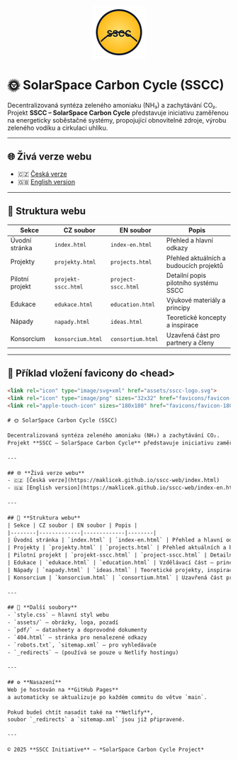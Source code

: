 <p align="center">
  <img src="assets/sscc-logo.svg" alt="SSCC logo" width="120" height="120">
</p>

# 🌞 SolarSpace Carbon Cycle (SSCC)

Decentralizovaná syntéza zeleného amoniaku (NH₃) a zachytávání CO₂.  
Projekt **SSCC – SolarSpace Carbon Cycle** představuje iniciativu zaměřenou na energeticky soběstačné systémy, propojující obnovitelné zdroje, výrobu zeleného vodíku a cirkulaci uhlíku.

---

## 🌐 **Živá verze webu**
- 🇨🇿 [Česká verze](https://maklicek.github.io/sscc-web/index.html)  
- 🇬🇧 [English version](https://maklicek.github.io/sscc-web/index-en.html)

---

## 📁 **Struktura webu**

| Sekce | CZ soubor | EN soubor | Popis |
|--------|-------------|-------------|--------|
| Úvodní stránka | `index.html` | `index-en.html` | Přehled a hlavní odkazy |
| Projekty | `projekty.html` | `projects.html` | Přehled aktuálních a budoucích projektů |
| Pilotní projekt | `projekt-sscc.html` | `project-sscc.html` | Detailní popis pilotního systému SSCC |
| Edukace | `edukace.html` | `education.html` | Výukové materiály a principy |
| Nápady | `napady.html` | `ideas.html` | Teoretické koncepty a inspirace |
| Konsorcium | `konsorcium.html` | `consortium.html` | Uzavřená část pro partnery a členy |

---

## 🔧 **Příklad vložení favicony do &lt;head&gt;**

```html
<link rel="icon" type="image/svg+xml" href="assets/sscc-logo.svg">
<link rel="icon" type="image/png" sizes="32x32" href="favicons/favicon-32.png">
<link rel="apple-touch-icon" sizes="180x180" href="favicons/favicon-180.png">

# 🌞 SolarSpace Carbon Cycle (SSCC)

Decentralizovaná syntéza zeleného amoniaku (NH₃) a zachytávání CO₂.  
Projekt **SSCC – SolarSpace Carbon Cycle** představuje iniciativu zaměřenou na energeticky soběstačné systémy, propojující obnovitelné zdroje, výrobu zeleného vodíku a cirkulaci uhlíku.

---

## 🌐 **Živá verze webu**
- 🇨🇿 [Česká verze](https://maklicek.github.io/sscc-web/index.html)  
- 🇬🇧 [English version](https://maklicek.github.io/sscc-web/index-en.html)

---

## 📁 **Struktura webu**
| Sekce | CZ soubor | EN soubor | Popis |
|--------|-------------|-------------|--------|
| Úvodní stránka | `index.html` | `index-en.html` | Přehled a hlavní odkazy |
| Projekty | `projekty.html` | `projects.html` | Přehled aktuálních a budoucích projektů |
| Pilotní projekt | `projekt-sscc.html` | `project-sscc.html` | Detailní popis pilotního systému SSCC |
| Edukace | `edukace.html` | `education.html` | Vzdělávací část — principy, toky energie |
| Nápady | `napady.html` | `ideas.html` | Teoretické projekty, inspirace a hypotézy |
| Konsorcium | `konsorcium.html` | `consortium.html` | Uzavřená část pro partnery a členy |

---

## 🧩 **Další soubory**
- `style.css` — hlavní styl webu  
- `assets/` — obrázky, loga, pozadí  
- `pdf/` — datasheety a doprovodné dokumenty  
- `404.html` — stránka pro nenalezené odkazy  
- `robots.txt`, `sitemap.xml` — pro vyhledávače  
- `_redirects` — (používá se pouze u Netlify hostingu)

---

## ⚙️ **Nasazení**
Web je hostován na **GitHub Pages**  
a automaticky se aktualizuje po každém commitu do větve `main`.

Pokud budeš chtít nasadit také na **Netlify**,  
soubor `_redirects` a `sitemap.xml` jsou již připravené.

---

© 2025 **SSCC Initiative** — *SolarSpace Carbon Cycle Project*

